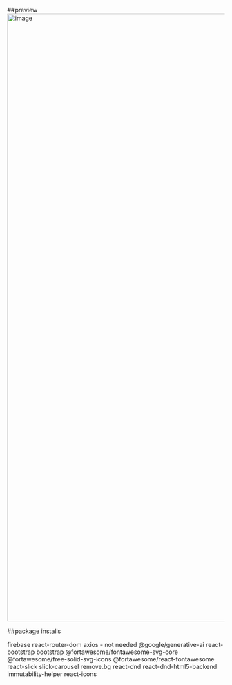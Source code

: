 ##preview
<img width="1407" alt="image" src="https://github.com/user-attachments/assets/9856fd04-56ff-41f0-89a5-1f9cf26656bc">


##package installs

firebase
react-router-dom
axios - not needed
@google/generative-ai
react-bootstrap
bootstrap
@fortawesome/fontawesome-svg-core
@fortawesome/free-solid-svg-icons
@fortawesome/react-fontawesome
react-slick
slick-carousel
remove.bg
react-dnd
react-dnd-html5-backend
immutability-helper
react-icons